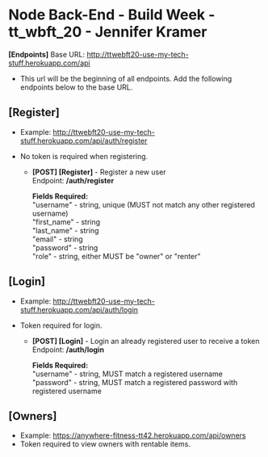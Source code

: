 # Node Back-End - Build Week - tt_wbft_20 - Jennifer Kramer

**[Endpoints]** Base URL: http://ttwebft20-use-my-tech-stuff.herokuapp.com/api
- This url will be the beginning of all endpoints. Add the following endpoints below to the base URL.

## [Register]
- Example: http://ttwebft20-use-my-tech-stuff.herokuapp.com/api/auth/register
- No token is required when registering.

    * **[POST] [Register]** - Register a new user </br>
        Endpoint: **/auth/register**

        **Fields Required:** </br>
        "username" - string, unique (MUST not match any other registered username) </br>
        "first_name" - string </br>
        "last_name" - string </br>
        "email" - string </br>
        "password" - string </br>
        "role" - string, either MUST be "owner" or "renter"

## [Login]
- Example: http://ttwebft20-use-my-tech-stuff.herokuapp.com/api/auth/login
- Token required for login.

    * **[POST] [Login]** - Login an already registered user to receive a token </br>
        Endpoint: **/auth/login**
      
        **Fields Required:** </br>
        "username" - string, MUST match a registered username </br>
        "password" - string, MUST match a registered password with registered username </br>

## [Owners]
- Example: https://anywhere-fitness-tt42.herokuapp.com/api/owners
- Token required to view owners with rentable items.


